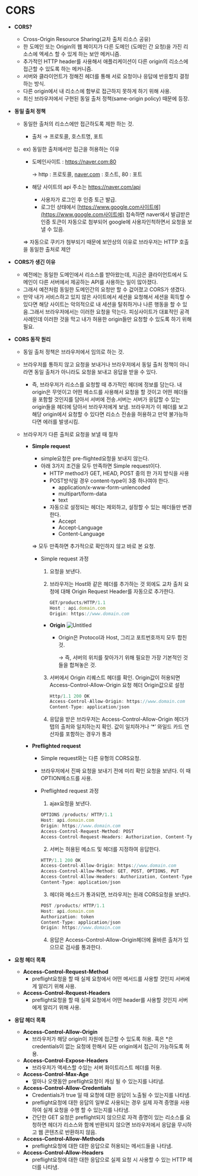 # CORS

- **CORS?**
    - Cross-Origin Resource Sharing(교차 출처 리소스 공유)
    - 한 도메인 또는 Origin의 웹 페이지가 다른 도메인 (도메인 간 요청)을 가진 리소스에 엑세스 할 수 있게 하는 보안 메커니즘.
    - 추가적인 HTTP header를 사용해서 애플리케이션이 다른 origin의 리소스에 접근할 수 있도록 하는 메커니즘.
    - 서버와 클라이언트가 정해진 헤더를 통해 서로 요청이나 응답에 반응할지 결정하는 방식.
    - 다른 origin에서 내 리소스에 함부로 접근하지 못하게 하기 위해 사용.
    - 최신 브라우저에서 구현된 동일 출처 정책(same-origin policy) 때문에 등장.

- **동일 출처 정책**
    - 동일한 출처의 리소스에만 접근하도록 제한 하는 것.
        - 출처 → 프로토콜, 호스트명, 포트
    - ex) 동일한 출처에서만 접근을 허용하는 이유
        - 도메인사이트 : https://naver.com:80
            
            → http : 프로토콜, [naver.com](http://naver.com) : 호스트, 80 : 포트
            
        - 해당 사이트의 api 주소는 https://naver.com/api
            - 사용자가 로그인 후 인증 토근 발급.
            - 로그인 상태에서 [https://www.google.com사이트에](https://www.google.com사이트에) 접속하면 naver에서 발급받은 인증 토큰이 자동으로 첨부되어 google에 사용자인척하면서 요청을 보낼 수 있음.
        
        ⇒ 자동으로 쿠키가 첨부되기 때문에 보안상의 이유로 브라우저는 HTTP 호출을 동일한 출처로 제안
        

- **CORS가 생긴 이유**
    - 예전에는 동일한 도메인에서 리소스를 받아왔는데, 지금은 클라이언트에서 도메인이 다른 서버에서 제공하는 API를 사용하는 일이 많아졌다.
    - 그래서 예전처럼 동일한 도메인간의 요청만 할 수 겂어졌고 CORS가 생겼다.
    - 만약 내가 서비스하고 있지 않은 사이트에서 세션을 요청해서 세션을 획득할 수 있다면 해당 사이트는 악의적으로 내 세션을 탈취하거나 나른 행동을 할 수 있음.그래서 브라우저에서는 이러한 요청을 막는다. 피싱사이트가 대표적인 공격 사례인데 이러한 것을 막고 내가 허용한 origin들만 요청할 수 있도록 하기 위해 필요.
    
- **CORS 동작 원리**
    - 동일 출처 정책은 브라우저에서 임의로 하는 것.
    - 브라우저를 통하지 않고 요청을 보내거나 브라우저에서 동일 출처 정책이 아니라면 동일 출처가 아니라도 요청을 보내고 응답을 받을 수 있다.
        - 즉, 브라우저가 리소스를 요청할 때 추가적인 헤더에 정보를 담는다. 내 origin은 무엇이고 어떤 메소드를 사용해서 요청을 할 것이고 어떤 헤더들을 포함할 것인지를 담아서 서버에 전송.서버는 서버가 응답할 수 있는 origin들을 헤더에 담아서 브라우저에게 보냄. 브라우저가 이 헤더를 보고 해당 origin에서 요청할 수 있다면 리소스 전송을 허용하고 만약 불가능하다면 에러를 발생시킴.
            
    - 브라우저가 다른 출처로 요청을 보낼 때 절차
        - **Simple request**
            - simple요청은 pre-flighted요청을 보내지 않는다.
            - 아래 3가지 조건을 모두 만족하면 Simple request이다.
                - HTTP method가 GET, HEAD, POST 중의 한 가지 방식을 사용
                - POST방식일 경우 content-type이 3중 하나여야 한다.
                    - application/x-www-form-unlencoded
                    - multipart/form-data
                    - text
                - 자동으로 설정되는 헤더는 제외하고, 설정할 수 있는 헤더들만 변경한다.
                    - Accept
                    - Accept-Language
                    - Content-Language
            
            ⇒ 모두 만족하면 추가적으로 확인하지 않고 바로 본 요청.
            
            - Simple request 과정
                1. 요청을 보낸다.
                2. 브라우저는 Host와 같은 헤더를 추가하는 것 외에도 교차 출처 요청에 대해 Origin Request Header를 자동으로 추가한다.
                    
                    ```jsx
                    GET/products/HTTP/1.1
                    Host : api.domain.com
                    Origin: https://www.domain.com
                    ```
                    
                - **Origin**
                    ![Untitled](https://user-images.githubusercontent.com/51350374/165196751-94cb4e0a-d884-477f-81c7-601916227e35.png)
                    
                    - Origin은 Protocol과 Host, 그리고 포트번호까지 모두 합친 것.
                        
                        → 즉, 서버의 위치를 찾아가기 위해 필요한 가장 기본적인 것들을 합쳐놓은 것.
                        
                3. 서버에서 Origin 리퀘스트 헤더를 확인. Origin값이 허용되면 Access-Control-Allow-Origin 요청 헤더 Origin값으로 설정
                    
                    ```jsx
                    Http/1.1 200 OK
                    Access-Control-Allow-Origin: https://www.domain.com
                    Content-Type: application/json
                    ```
                    
                4. 응답을 받은 브라우저는 Access-Control-Allow-Origin 헤더가 탭의 출처와 일치하는지 확인.
                값이 일치하거나 ‘*’ 와일드 카드 연산자를 포함하는 경우가 통과
        - **Preflighted request**
            - Simple request와는 다른 유형의 CORS요청.
            - 브라우저에서 진짜 요청을 보내기 전에 미리 확인 요청을 보낸다. 이 때 OPTION메소드를 사용.
            - Preflighted request 과정
                1. ajax요청을 보낸다.
                
                ```jsx
                OPTIONS /products/ HTTP/1.1
                Host: api.domain.com
                Origin: https://www.domain.com
                Access-Control-Request-Method: POST
                Access-Control-Request-Headers: Authorization, Content-Type
                ```
                
                2. 서버는 허용된 메소드 및 헤더를 지정하여 응답한다.
                
                ```jsx
                HTTP/1.1 200 OK
                Access-Control-Allow-Origin: https://www.domain.com
                Access-Control-Allow-Method: GET, POST, OPTIONS, PUT
                Access-Control-Allow-Headers: Authorization, Content-Type
                Content-Type: application/json
                ```
                
                3. 헤더와 메소드가 통과되면, 브라우저는 원래 CORS요청을 보낸다.
                
                ```jsx
                POST /products/ HTTP/1.1
                Host: api.domain.com
                Authorization: token
                Content-Type: application/json
                Origin: https://www.domain.com
                ```
                
                4. 응답은 Access-Control-Allow-Origin헤더에 올바른 출처가 있으므로 검사를 통과한다.
- **요청 헤더 목록**
    - **Access-Control-Request-Method**
        - preflight요청을 할 때 실제 요청에서 어떤 메서드를 사용할 것인지 서버에게 알리기 위해 사용.
    - **Access-Control-Request-Headers**
        - preflight요청을 할 때 실제 요청에서 어떤 header를 사용할 것인지 서버에게 알리기 위해 사용.
- **응답 헤더 목록**
    - **Access-Control-Allow-Origin**
        - 브라우저가 해당 origin이 자원에 접근할 수 있도록 허용. 혹은 *은 credentials이 없는 요청에 한해서 모든 origin에서 접근이 가능하도록 허용.
    - **Access-Control-Expose-Headers**
        - 브라우저가 액세스할 수있는 서버 화이트리스트 헤더를 허용.
    - **Access-Control-Max-Age**
        - 얼마나 오랫동안 preflight요청이 캐싱 될 수 있는지를 나타냄.
    - **Access-Control-Allow-Credentials**
        - Credentials가 true 일 때 요청에 대한 응답이 노출될 수 있는지를 나타냄.
        - preflight요청에 대한 응답의 일부로 사용되는 경우 실제 자격 증명을 사용하여 실제 요청을 수행 할 수 있는지를 나타냄.
        - 간단한 GET 요청은 preflight되지 않으므로 자격 증명이 있는 리소스를 요청하면 헤더가 리소스와 함께 반환되지 않으면 브라우저에서 응답을 무시하고 웹 콘텐츠로 반환하지 않음.
    - **Access-Control-Allow-Methods**
        - preflight요청에 대한 대한 응답으로 허용되는 메서드들을 나타냄.
    - **Access-Control-Allow-Headers**
        - preflight요청에 대한 대한 응답으로 실제 요청 시 사용할 수 있는 HTTP 헤더를 나타냄.
